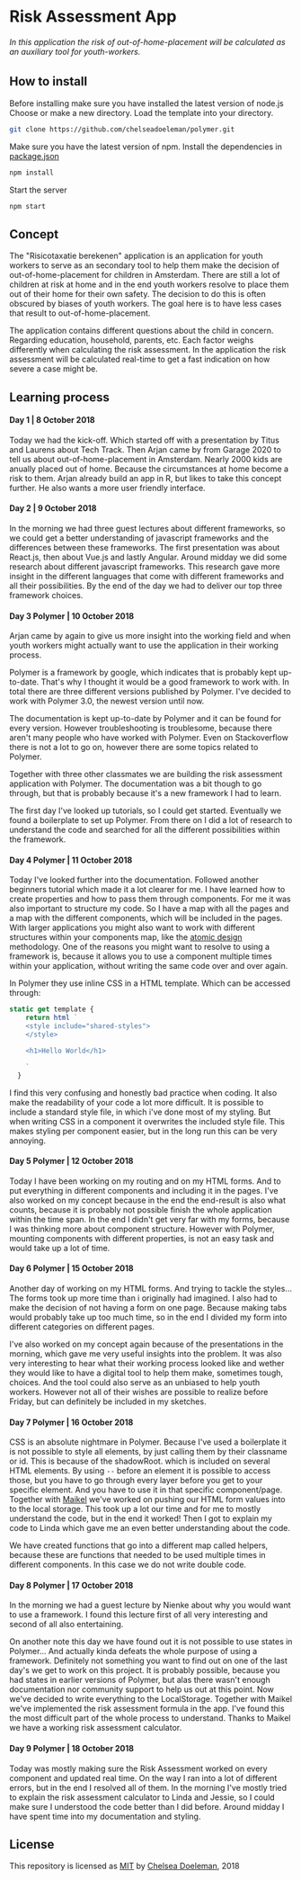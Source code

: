# Risk Assessment App
###### In this application the risk of out-of-home-placement will be calculated as an auxiliary tool for youth-workers.



## How to install
Before installing make sure you have installed the latest version of node.js
Choose or make a new directory.
Load the template into your directory.
```bash
git clone https://github.com/chelseadoeleman/polymer.git
```

Make sure you have the latest version of npm.
Install the dependencies in [package.json](package.json)
```bash
npm install
```

Start the server 
```bash
npm start
```

## Concept

The "Risicotaxatie berekenen" application is an application for youth workers to serve as an secondary tool to help them make the decision of out-of-home-placement for children in Amsterdam. There are still a lot of children at risk at home and in the end youth workers resolve to place them out of their home for their own safety. The decision to do this is often obscured by biases of youth workers. The goal here is to have less cases that result to out-of-home-placement.

The application contains different questions about the child in concern. Regarding education, household, parents, etc. Each factor weighs differently when calculating the risk assessment. In the application the risk assessment will be calculated real-time to get a fast indication on how severe a case might be.  


## Learning process

#### Day 1 | 8 October 2018
Today we had the kick-off. Which started off with a presentation by Titus and Laurens about Tech Track. Then Arjan came by from Garage 2020 to tell us about out-of-home-placement in Amsterdam. Nearly 2000 kids are anually placed out of home. Because the circumstances at home become a risk to them. Arjan already build an app in R, but likes to take this concept further. He also wants a more user friendly interface.

#### Day 2 | 9 October 2018
In the morning we had three guest lectures about different frameworks, so we could get a better understanding of javascript frameworks and the differences between these frameworks. The first presentation was about React.js, then about Vue.js and lastly Angular. Around midday we did some research about different javascript frameworks. This research gave more insight in the different languages that come with different frameworks and all their possibilities. By the end of the day we had to deliver our top three framework choices.

#### Day 3 Polymer | 10 October 2018
Arjan came by again to give us more insight into the working field and when youth workers might actually want to use the application in their working process.

Polymer is a framework by google, which indicates that is probably kept up-to-date. That's why I thought it would be a good framework to work with. In total there are three different versions published by Polymer. I've decided to work with Polymer 3.0, the newest version until now.

The documentation is kept up-to-date by Polymer and it can be found for every version. However troubleshooting is troublesome, because there aren't many people who have worked with Polymer. Even on Stackoverflow there is not a lot to go on, however there are some topics related to Polymer.

Together with three other classmates we are building the risk assessment application with Polymer. The documentation was a bit though to go through, but that is probably because it's a new framework I had to learn.

The first day I've looked up tutorials, so I could get started. Eventually we found a boilerplate to set up Polymer. From there on I did a lot of research to understand the code and searched for all the different possibilities within the framework.

#### Day 4 Polymer | 11 October 2018
Today I've looked further into the documentation. Followed another beginners tutorial which made it a lot clearer for me. I have learned how to create properties and how to pass them through components. For me it was also important to structure my code. So I have a map with all the pages and a map with the different components, which will be included in the pages. With larger applications you might also want to work with different structures within your components map, like the [atomic design](http://bradfrost.com/blog/post/atomic-web-design/) methodology. One of the reasons you might want to resolve to using a framework is, because it allows you to use a component multiple times within your application, without writing the same code over and over again.

In Polymer they use inline CSS in a HTML template. Which can be accessed through:

```js
static get template {
    return html `
    <style include="shared-styles">
    </style>

    <h1>Hello World</h1>

    `
  }
```
I find this very confusing and honestly bad practice when coding. It also make the readability of your code a lot more difficult. It is possible to include a standard style file, in which i've done most of my styling. But when writing CSS in a component it overwrites the included style file. This makes styling per component easier, but in the long run this can be very annoying.

#### Day 5 Polymer | 12 October 2018
Today I have been working on my routing and on my HTML forms. And to put everything in different components and including it in the pages. I've also worked on my concept because in the end the end-result is also what counts, because it is probably not possible finish the whole application within the time span. In the end I didn't get very far with my forms, because I was thinking more about component structure. However with Polymer, mounting components with different properties, is not an easy task and would take up a lot of time.

#### Day 6 Polymer | 15 October 2018
Another day of working on my HTML forms. And trying to tackle the styles...
The forms took up more time than i originally had imagined. I also had to make the decision of not having a form on one page. Because making tabs would probably take up too much time, so in the end I divided my form into different categories on different pages.

I've also worked on my concept again because of the presentations in the morning, which gave me very useful insights into the problem. It was also very interesting to hear what their working process looked like and wether they would like to have a digital tool to help them make, sometimes tough, choices. And the tool could also serve as an unbiased to help youth workers. However not all of their wishes are possible to realize before Friday, but can definitely be included in my sketches.

#### Day 7 Polymer | 16 October 2018
CSS is an absolute nightmare in Polymer. Because I've used a boilerplate it is not possible to style all elements, by just calling them by their classname or id. This is because of the shadowRoot. which is included on several HTML elements. By using `--` before an element it is possible to access those, but you have to go through every layer before you get to your specific element. And you have to use it in that specific component/page. Together with [Maikel](https://github.com/Maikxx/polymer) we've worked on pushing our HTML form values into to the local storage. This took up a lot our time and for me to mostly understand the code, but in the end it worked! Then I got to explain my code to Linda which gave me an even better understanding about the code.

We have created functions that go into a different map called helpers, because these are functions that needed to be used multiple times in different components. In this case we do not write double code.

#### Day 8 Polymer | 17 October 2018
In the morning we had a guest lecture by Nienke about why you would want to use a framework. I found this lecture first of all very interesting and second of all also entertaining.

On another note this day we have found out it is not possible to use states in Polymer... And actually kinda defeats the whole purpose of using a framework. Definitely not something you want to find out on one of the last day's we get to work on this project. It is probably possible, because you had states in earlier versions of Polymer, but alas there wasn't enough documentation nor community support to help us out at this point. Now we've decided to write everything to the LocalStorage. Together with Maikel we've implemented the risk assessment formula in the app. I've found this the most difficult part of the whole process to understand. Thanks to Maikel we have a working risk assessment calculator.

#### Day 9 Polymer | 18 October 2018
Today was mostly making sure the Risk Assessment worked on every component and updated real time. On the way I ran into a lot of different errors, but in the end I resolved all of them. In the morning I've mostly tried to explain the risk assessment calculator to Linda and Jessie, so I could make sure I understood the code better than I did before. Around midday I have spent time into my documentation and styling. 

## License
This repository is licensed as [MIT](license) by [Chelsea Doeleman](https://github.com/chelseadoeleman), 2018

